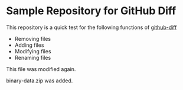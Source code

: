 # Sample Repository for GitHub Diff

This repository is a quick test for the following functions of [github-diff](https://github.com/alex-e-leon/github-diff)

* Removing files
* Adding files
* Modifying files
* Renaming files

This file was modified again.

binary-data.zip was added.
